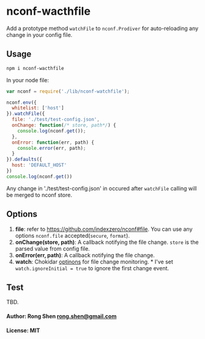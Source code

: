 # nconf-wacthfile

Add a prototype method `watchFile` to `nconf.Prodiver` for auto-reloading any change in your config file.

## Usage

``` bash
npm i nconf-wacthfile
```

In your node file:
``` js
var nconf = require('./lib/nconf-watchfile');

nconf.env({
  whitelist: ['host']
}).watchFile({
  file: './test/test-config.json',
  onChange: function(/* store, path*/) {
    console.log(nconf.get());
  },
  onError: function(err, path) {
    console.error(err, path);
  }
}).defaults({
  host: 'DEFAULT_HOST'
})
console.log(nconf.get())
```

Any change in './test/test-config.json' in occured after `watchFile` calling will be merged to nconf store.

## Options
  1. **file**: refer to https://github.com/indexzero/nconf#file. You can use any options `nconf.file` accepted(`secure`, `format`).
  2. **onChange(store, path)**: A callback notifying the file change. `store` is the parsed value from config file.
  3. **onError(err, path)**: A callback notifying the file change.
  4. **watch**: Chokidar [optinons](https://github.com/paulmillr/chokidar#api) for file change monitoring.
    * I've set `watch.ignoreInitial = true` to ignore the first change event.

## Test
TBD.

#### Author: Rong Shen <rong.shen@gmail.com>
#### License: MIT

